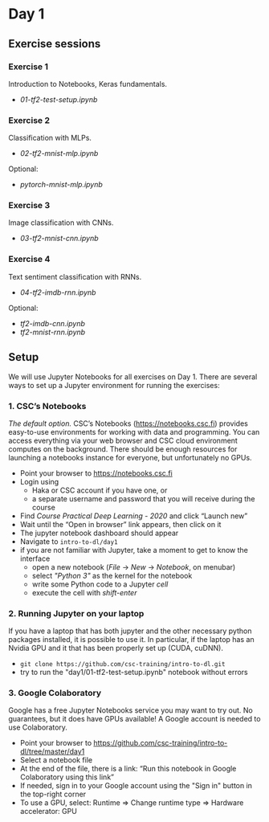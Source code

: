 # Day 1

## Exercise sessions

### Exercise 1

Introduction to Notebooks, Keras fundamentals.

* *01-tf2-test-setup.ipynb*

### Exercise 2

Classification with MLPs.

* *02-tf2-mnist-mlp.ipynb*

Optional: 

* *pytorch-mnist-mlp.ipynb*

### Exercise 3

Image classification with CNNs.

* *03-tf2-mnist-cnn.ipynb*

### Exercise 4

Text sentiment classification with RNNs.

* *04-tf2-imdb-rnn.ipynb*

Optional: 

* *tf2-imdb-cnn.ipynb*
* *tf2-mnist-rnn.ipynb*


## Setup

We will use Jupyter Notebooks for all exercises on Day 1. There are several ways to set up a Jupyter environment for running the exercises:

### 1. CSC’s Notebooks

*The default option.* CSC’s Notebooks (https://notebooks.csc.fi) provides easy-to-use environments for working with data and programming. You can access everything via your web browser and CSC cloud environment computes on the background. There should be enough resources for launching a notebooks instance for everyone, but unfortunately no GPUs. 

* Point your browser to https://notebooks.csc.fi
* Login using
    * Haka or CSC account if you have one, or
    * a separate username and password that you will receive during the course
* Find *Course Practical Deep Learning - 2020* and click “Launch new”
* Wait until the “Open in browser” link appears, then click on it
* The jupyter notebook dashboard should appear
* Navigate to `intro-to-dl/day1` 
* if you are not familiar with Jupyter, take a moment to get to know the interface
    * open a new notebook (*File* -> *New* -> *Notebook*, on menubar) 
    * select *"Python 3"* as the kernel for the notebook
    * write some Python code to a Jupyter *cell*
    * execute the cell with *shift-enter*
    
### 2. Running Jupyter on your laptop

If you have a laptop that has both jupyter and the other necessary python packages installed, it is possible to use it. In particular, if the laptop has an Nvidia GPU and it that has been properly set up (CUDA, cuDNN).

* `git clone https://github.com/csc-training/intro-to-dl.git`   
* try to run the "day1/01-tf2-test-setup.ipynb" notebook without errors

### 3. Google Colaboratory

Google has a free Jupyter Notebooks service you may want to try out. No guarantees, but it does have GPUs available! A Google account is needed to use Colaboratory.

* Point your browser to https://github.com/csc-training/intro-to-dl/tree/master/day1 
* Select a notebook file
* At the end of the file, there is a link: “Run this notebook in Google Colaboratory using this link”
* If needed, sign in to your Google account using the "Sign in" button in the top-right corner
* To use a GPU, select: Runtime => Change runtime type => Hardware accelerator: GPU
